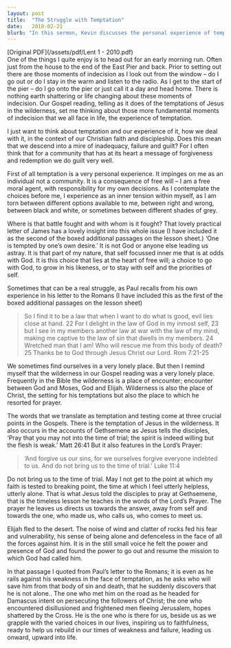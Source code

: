```yaml
---
layout: post
title:  "The Struggle with Temptation"
date:   2010-02-21
blurb: "In this sermon, Kevin discusses the personal experience of temptation and how it affects our Christian faith and discipleship. He explores the concept of free will and the inner battle between self and God. He also highlights the importance of prayer and seeking God's presence in times of trial."
---
```

[Original PDF](/assets/pdf/Lent 1 - 2010.pdf)    
One of the things I quite enjoy is to head out for an early morning run. Often just from the house to the end of the East Pier and back. Prior to setting out there are those moments of indecision as I look out from the window – do I go out or do I stay in the warm and listen to the radio. As I get to the start of the pier – do I go onto the pier or just call it a day and head home. There is nothing earth shattering or life changing about these moments of indecision. Our Gospel reading, telling as it does of the temptations of Jesus in the wilderness, set me thinking about those more fundamental moments of indecision that we all face in life, the experience of temptation.

I just want to think about temptation and our experience of it, how we deal with it, in the context of our Christian faith and discipleship. Does this mean that we descend into a mire of inadequacy, failure and guilt? For I often think that for a community that has at its heart a message of forgiveness and redemption we do guilt very well.

First of all temptation is a very personal experience. It impinges on me as an individual not a community. It is a consequence of free will – I am a free moral agent, with responsibility for my own decisions. As I contemplate the choices before me, I experience as an inner tension within myself, as I am torn between different options available to me, between right and wrong, between black and white, or sometimes between different shades of grey.

Where is that battle fought and with whom is it fought? That lovely practical letter of James has a lovely insight into this whole issue (I have included it as the second of the boxed additional passages on the lesson sheet.) ‘One is tempted by one’s own desire.’ It is not God or anyone else leading us astray. It is that part of my nature, that self focussed inner me that is at odds with God. It is this choice that lies at the heart of free will; a choice to go with God, to grow in his likeness, or to stay with self and the priorities of self.

Sometimes that can be a real struggle, as Paul recalls from his own experience in his letter to the Romans (I have included this as the first of the boxed additional passages on the lesson sheet)

> So I find it to be a law that when I want to do what is good, evil lies close at hand. 22 For I delight in the law of God in my inmost self, 23 but I see in my members another law at war with the law of my mind, making me captive to the law of sin that dwells in my members. 24 Wretched man that I am! Who will rescue me from this body of death? 25 Thanks be to God through Jesus Christ our Lord. Rom 7:21-25

We sometimes find ourselves in a very lonely place. But then I remind myself that the wilderness in our Gospel reading was a very lonely place. Frequently in the Bible the wilderness is a place of encounter; encounter between God and Moses, God and Elijah. Wilderness is also the place of Christ, the setting for his temptations but also the place to which he resorted for prayer.

The words that we translate as temptation and testing come at three crucial points in the Gospels. There is the temptation of Jesus in the wilderness. It also occurs in the accounts of Gethsemene as Jesus tells the disciples, ‘Pray that you may not into the time of trial; the spirit is indeed willing but the flesh is weak.’ Matt 26:41 But it also features in the Lord’s Prayer:

> ‘And forgive us our sins, for we ourselves forgive everyone indebted to us. And do not bring us to the time of trial.' Luke 11:4

Do not bring us to the time of trial. May I not get to the point at which my faith is tested to breaking point, the time at which I feel utterly helpless, utterly alone. That is what Jesus told the disciples to pray at Gethsemene, that is the timeless lesson he teaches in the words of the Lord’s Prayer. The prayer he leaves us directs us towards the answer, away from self and towards the one, who made us, who calls us, who comes to meet us.

Elijah fled to the desert. The noise of wind and clatter of rocks fed his fear and vulnerability, his sense of being alone and defenceless in the face of all the forces against him. It is in the still small voice he felt the power and presence of God and found the power to go out and resume the mission to which God had called him.

In that passage I quoted from Paul’s letter to the Romans; it is even as he rails against his weakness in the face of temptation, as he asks who will save him from that body of sin and death, that he suddenly discovers that he is not alone.. The one who met him on the road as he headed for Damascus intent on persecuting the followers of Christ; the one who encountered disillusioned and frightened men fleeing Jerusalem, hopes shattered by the Cross. He is the one who is there for us, beside us as we grapple with the varied choices in our lives, inspiring us to faithfulness, ready to help us rebuild in our times of weakness and failure, leading us onward, upward into life.
